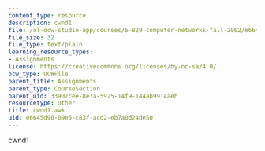```yaml
---
content_type: resource
description: cwnd1
file: /ol-ocw-studio-app/courses/6-829-computer-networks-fall-2002/e6645d9009e5c83facd2eb7a0d24de50_cwnd1.awk
file_size: 32
file_type: text/plain
learning_resource_types:
- Assignments
license: https://creativecommons.org/licenses/by-nc-sa/4.0/
ocw_type: OCWFile
parent_title: Assignments
parent_type: CourseSection
parent_uid: 33907cee-8e7a-5925-14f9-144ab9914aeb
resourcetype: Other
title: cwnd1.awk
uid: e6645d90-09e5-c83f-acd2-eb7a0d24de50
---
```

cwnd1